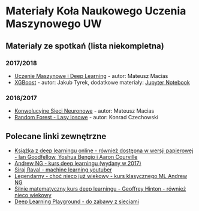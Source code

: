 # Materiały Koła Naukowego Uczenia Maszynowego UW

## Materiały ze spotkań (lista niekompletna)

### 2017/2018

* [Uczenie Maszynowe i Deep Learning](materials/2017_2018/UczenieMaszynoweDeepLearning_MMacias.odp) - autor: Mateusz Macias
* [XGBoost](materials/2017_2018/XGBoost_JTyrek.pdf) - autor: Jakub Tyrek, dodatkowe materiały: [Jupyter Notebook](materials/2017_2018/src/XGBoost_JTyrek.ipynb)

### 2016/2017

* [Konwolucyjne Sieci Neuronowe](materials/2016_2017/KonwolucyjneSieciNeuronowe_MMacias.odp) - autor: Mateusz Macias
* [Random Forest - Lasy losowe](materials/2016_2017/RandomForest_KCzechowski.pdf) - autor: Konrad Czechowski

## Polecane linki zewnętrzne

* [Książka z deep learningu online - również dostępna w wersji papierowej - Ian Goodfellow, Yoshua Bengio i Aaron Courville](http://www.deeplearningbook.org/)
* [Andrew NG - kurs deep learningu (wydany w 2017)](https://www.youtube.com/channel/UCcIXc5mJsHVYTZR1maL5l9w/playlists)
* [Siraj Raval - machine learning youtuber](https://www.youtube.com/channel/UCWN3xxRkmTPmbKwht9FuE5A)
* [Legendarny - choć nieco już wiekowy - kurs klasycznego ML Andrew NG](https://www.coursera.org/learn/machine-learning)
* [Silnie matematyczny kurs deep learningu - Geoffrey Hinton - również nieco wiekowy](https://www.youtube.com/watch?v=cbeTc-Urqak&list=PLoRl3Ht4JOcdU872GhiYWf6jwrk_SNhz9)
* [Deep Learning Playground - do zabawy z sieciami](https://playground.tensorflow.org/)